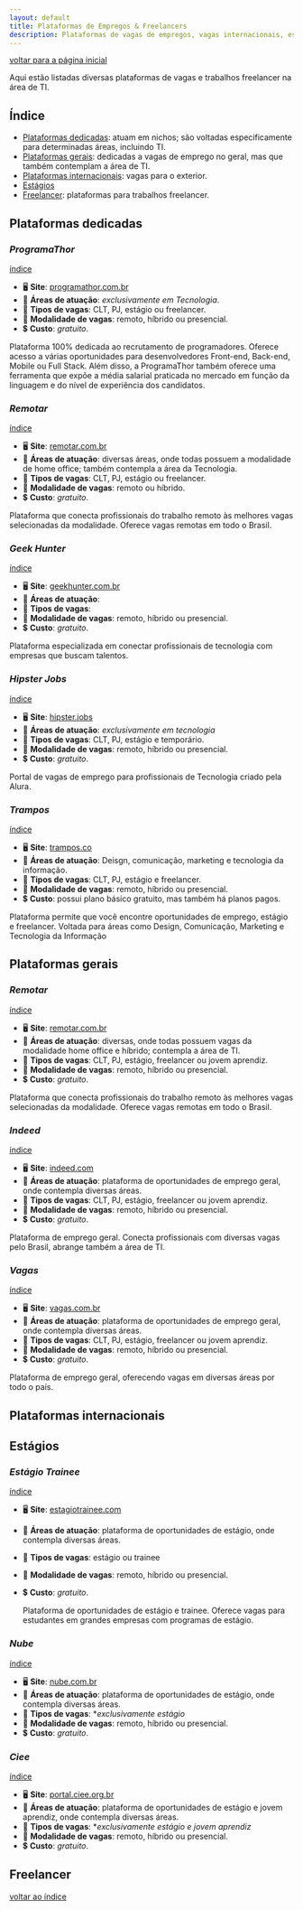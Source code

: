 ```yaml
---
layout: default
title: Plataformas de Empregos & Freelancers
description: Plataformas de vagas de empregos, vagas internacionais, estágios e trabalhos freelancer na área de Tecnologia
---
```


[voltar para a página inicial](https://jonasmacedo42.github.io/guia-stella/)

Aqui estão listadas diversas plataformas de vagas e trabalhos freelancer na área de TI.

## Índice

- [Plataformas dedicadas](#plataformas-dedicadas): atuam em nichos; são voltadas especificamente para determinadas áreas, incluindo TI.
- [Plataformas gerais](#plataformas-gerais): dedicadas a vagas de emprego no geral, mas que também contemplam a área de TI.
- [Plataformas internacionais](#plataformas-internacionais): vagas para o exterior.
- [Estágios](#estágios)
- [Freelancer](#freelancer): plataformas para trabalhos freelancer.

## Plataformas dedicadas

### *ProgramaThor*

[índice](#índice)

- 🖥️ **Site**: [programathor.com.br](https://programathor.com.br/)
- 🧭 **Áreas de atuação**: *exclusivamente em Tecnologia*.
- 💼 **Tipos de vagas**: CLT, PJ, estágio ou freelancer.
- 🏢 **Modalidade de vagas**: remoto, híbrido ou presencial.
- 💲 **Custo**: *gratuito*.

Plataforma 100% dedicada ao recrutamento de programadores. Oferece acesso a várias oportunidades para desenvolvedores Front-end, Back-end, Mobile ou Full Stack. Além disso, a ProgramaThor também oferece uma ferramenta que expõe a média salarial praticada no mercado em função da linguagem e do nível de experiência dos candidatos.

### *Remotar*

[índice](#índice)

- 🖥️ **Site**: [remotar.com.br](https://remotar.com.br/)
- 🧭 **Áreas de atuação**: diversas áreas, onde todas possuem a modalidade de home office; também contempla a área da Tecnologia.
- 💼 **Tipos de vagas**: CLT, PJ, estágio ou freelancer.
- 🏢 **Modalidade de vagas**: remoto ou híbrido.
- 💲 **Custo**: *gratuito*.

Plataforma que conecta profissionais do trabalho remoto às melhores vagas selecionadas da modalidade. Oferece vagas remotas em todo o Brasil.

### *Geek Hunter*

[índice](#índice)

- 🖥️ **Site**: [geekhunter.com.br](https://www.geekhunter.com.br/)
- 🧭 **Áreas de atuação**: 
- 💼 **Tipos de vagas**: 
- 🏢 **Modalidade de vagas**: remoto, híbrido ou presencial.
- 💲 **Custo**: *gratuito*.

 Plataforma especializada em conectar profissionais de tecnologia com empresas que buscam talentos.


### *Hipster Jobs*

[índice](#índice)

- 🖥️ **Site**: [hipster.jobs](https://hipsters.jobs/)
- 🧭 **Áreas de atuação**: *exclusivamente em tecnologia*
- 💼 **Tipos de vagas**: CLT, PJ, estágio e temporário.
- 🏢 **Modalidade de vagas**: remoto, híbrido ou presencial.
- 💲 **Custo**: *gratuito*.

Portal de vagas de emprego para profissionais de Tecnologia criado pela Alura.


### *Trampos*

[índice](#índice)

- 🖥️ **Site**: [trampos.co](https://trampos.co/)
- 🧭 **Áreas de atuação**: Deisgn, comunicação, marketing e tecnologia da informação.
- 💼 **Tipos de vagas**: CLT, PJ, estágio e freelancer.
- 🏢 **Modalidade de vagas**: remoto, híbrido ou presencial.
- 💲 **Custo**: possui plano básico gratuito, mas também há planos pagos.

Plataforma permite que você encontre oportunidades de emprego, estágio e freelancer. Voltada para áreas como Design, Comunicação, Marketing e Tecnologia da Informação

## Plataformas gerais

### *Remotar*

[índice](#índice)

- 🖥️ **Site**: [remotar.com.br](https://remotar.com.br)
- 🧭 **Áreas de atuação**: diversas, onde todas possuem vagas da modalidade home office e híbrido; contempla a área de TI.
- 💼 **Tipos de vagas**: CLT, PJ, estágio, freelancer ou jovem aprendiz. 
- 🏢 **Modalidade de vagas**: remoto, híbrido ou presencial.
- 💲 **Custo**: *gratuito*.

Plataforma que conecta profissionais do trabalho remoto às melhores vagas selecionadas da modalidade. Oferece vagas remotas em todo o Brasil.

### *Indeed*

[índice](#índice)

- 🖥️ **Site**: [indeed.com](https://br.indeed.com)
- 🧭 **Áreas de atuação**:  plataforma de oportunidades de emprego geral, onde contempla diversas áreas.
- 💼 **Tipos de vagas**: CLT, PJ, estágio, freelancer ou jovem aprendiz. 
- 🏢 **Modalidade de vagas**: remoto, híbrido ou presencial.
- 💲 **Custo**: *gratuito*.

Plataforma de emprego geral. Conecta profissionais com diversas vagas pelo Brasil, abrange também a área de TI.

### *Vagas*

[índice](#índice)

- 🖥️ **Site**: [vagas.com.br](https://www.vagas.com.br)
- 🧭 **Áreas de atuação**:  plataforma de oportunidades de emprego geral, onde contempla diversas áreas.
- 💼 **Tipos de vagas**: CLT, PJ, estágio, freelancer ou jovem aprendiz. 
- 🏢 **Modalidade de vagas**: remoto, híbrido ou presencial.
- 💲 **Custo**: *gratuito*.

Plataforma de emprego geral, oferecendo vagas em diversas áreas por todo o país.


## Plataformas internacionais



## Estágios

### *Estágio Trainee*

[índice](#índice)

- 🖥️ **Site**: [estagiotrainee.com](https://www.estagiotrainee.com/vagas-programas-estagio?gclid=Cj0KCQjw4NujBhC5ARIsAF4Iv6fv0rnSyb4tBhXvb1LD3JrH_-GcYHvqYJVF4TuLh6qnm-6PqTZQPE8aAimvEALw_wcB)
- 🧭 **Áreas de atuação**:  plataforma de oportunidades de 
estágio, onde contempla diversas áreas.
- 💼 **Tipos de vagas**:  estágio ou trainee 
- 🏢 **Modalidade de vagas**: remoto, híbrido ou presencial.
- 💲 **Custo**: *gratuito*.

  Plataforma de oportunidades de estágio e trainee. Oferece vagas para estudantes em grandes empresas com programas de estágio.


### *Nube*

[índice](#índice)

- 🖥️ **Site**: [nube.com.br](https://www.nube.com.br)
- 🧭 **Áreas de atuação**:  plataforma de oportunidades de 
estágio, onde contempla diversas áreas.
- 💼 **Tipos de vagas**:  **exclusivamente estágio*
- 🏢 **Modalidade de vagas**: remoto, híbrido ou presencial.
- 💲 **Custo**: *gratuito*.


### *Ciee*

[índice](#índice)

- 🖥️ **Site**: [portal.ciee.org.br](https://portal.ciee.org.br)
- 🧭 **Áreas de atuação**:  plataforma de oportunidades de 
estágio e jovem aprendiz, onde contempla diversas áreas.
- 💼 **Tipos de vagas**:  **exclusivamente estágio e jovem aprendiz*
- 🏢 **Modalidade de vagas**: remoto, híbrido ou presencial.
- 💲 **Custo**: *gratuito*.


## Freelancer

[voltar ao índice](#índice)

<!--
[índice](#índice)

- 🖥️ **Site**: []()
- 🧭 **Áreas de atuação**: 
- 💼 **Tipos de vagas**: 
- 🏢 **Modalidade de vagas**: 
- 💲 **Custo**: 
-->
